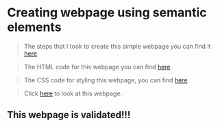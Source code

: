 # Creating webpage using semantic elements

> The steps that I took to create this simple webpage you can find it [here](./development-strategy.md)

> The HTML code for this webpage you can find [here](./index.html)

> The CSS code for styling this webpage, you can find [here](./style.css)

> Click [here](https://sayed94h.github.io/Development-strategy-semantic-layout/) to look at this webpage.

## This webpage is validated!!!




